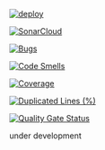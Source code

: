 [![deploy](https://github.com/Unravel-Project/unravel-be/actions/workflows/cd.yml/badge.svg?branch=main)](https://github.com/Unravel-Project/unravel-be/actions/workflows/cd.yml)

[![SonarCloud](https://sonarcloud.io/images/project_badges/sonarcloud-orange.svg)](https://sonarcloud.io/summary/new_code?id=Unravel-Project_unravel-be)

[![Bugs](https://sonarcloud.io/api/project_badges/measure?project=Unravel-Project_unravel-be&metric=bugs)](https://sonarcloud.io/summary/new_code?id=Unravel-Project_unravel-be)

[![Code Smells](https://sonarcloud.io/api/project_badges/measure?project=Unravel-Project_unravel-be&metric=code_smells)](https://sonarcloud.io/summary/new_code?id=Unravel-Project_unravel-be)

[![Coverage](https://sonarcloud.io/api/project_badges/measure?project=Unravel-Project_unravel-be&metric=coverage)](https://sonarcloud.io/summary/new_code?id=Unravel-Project_unravel-be)

[![Duplicated Lines (%)](https://sonarcloud.io/api/project_badges/measure?project=Unravel-Project_unravel-be&metric=duplicated_lines_density)](https://sonarcloud.io/summary/new_code?id=Unravel-Project_unravel-be)

[![Quality Gate Status](https://sonarcloud.io/api/project_badges/measure?project=Unravel-Project_unravel-be&metric=alert_status)](https://sonarcloud.io/summary/new_code?id=Unravel-Project_unravel-be)

under development
